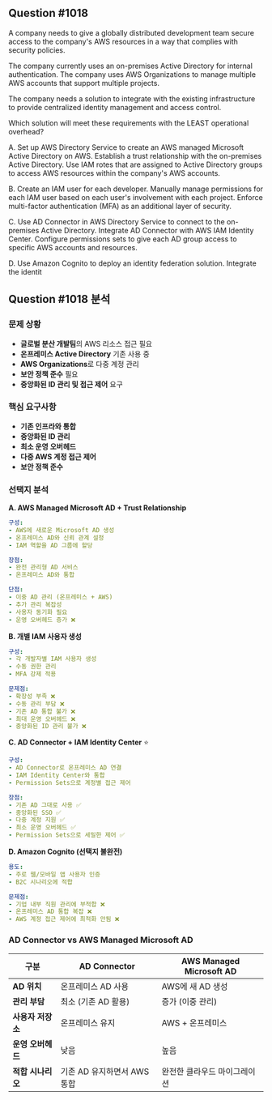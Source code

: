 ## Question #1018
A company needs to give a globally distributed development team secure access to the company's AWS resources in a way that complies with security policies.

The company currently uses an on-premises Active Directory for internal authentication. The company uses AWS Organizations to manage multiple AWS accounts that support multiple projects.

The company needs a solution to integrate with the existing infrastructure to provide centralized identity management and access control.

Which solution will meet these requirements with the LEAST operational overhead?

A. Set up AWS Directory Service to create an AWS managed Microsoft Active Directory on AWS. Establish a trust relationship with the on-premises Active Directory. Use IAM rotes that are assigned to Active Directory groups to access AWS resources within the company's AWS accounts.

B. Create an IAM user for each developer. Manually manage permissions for each IAM user based on each user's involvement with each project. Enforce multi-factor authentication (MFA) as an additional layer of security.

C. Use AD Connector in AWS Directory Service to connect to the on-premises Active Directory. Integrate AD Connector with AWS IAM Identity Center. Configure permissions sets to give each AD group access to specific AWS accounts and resources.

D. Use Amazon Cognito to deploy an identity federation solution. Integrate the identit

## Question #1018 분석

### 문제 상황
- **글로벌 분산 개발팀**의 AWS 리소스 접근 필요
- **온프레미스 Active Directory** 기존 사용 중
- **AWS Organizations**로 다중 계정 관리
- **보안 정책 준수** 필요
- **중앙화된 ID 관리 및 접근 제어** 요구

### 핵심 요구사항
- **기존 인프라와 통합**
- **중앙화된 ID 관리**
- **최소 운영 오버헤드**
- **다중 AWS 계정 접근 제어**
- **보안 정책 준수**

### 선택지 분석

**A. AWS Managed Microsoft AD + Trust Relationship**
```yaml
구성:
- AWS에 새로운 Microsoft AD 생성
- 온프레미스 AD와 신뢰 관계 설정
- IAM 역할을 AD 그룹에 할당

장점:
- 완전 관리형 AD 서비스
- 온프레미스 AD와 통합

단점:
- 이중 AD 관리 (온프레미스 + AWS)
- 추가 관리 복잡성
- 사용자 동기화 필요
- 운영 오버헤드 증가 ❌
```

**B. 개별 IAM 사용자 생성**
```yaml
구성:
- 각 개발자별 IAM 사용자 생성
- 수동 권한 관리
- MFA 강제 적용

문제점:
- 확장성 부족 ❌
- 수동 관리 부담 ❌
- 기존 AD 통합 불가 ❌
- 최대 운영 오버헤드 ❌
- 중앙화된 ID 관리 불가 ❌
```

**C. AD Connector + IAM Identity Center** ⭐
```yaml
구성:
- AD Connector로 온프레미스 AD 연결
- IAM Identity Center와 통합
- Permission Sets으로 계정별 접근 제어

장점:
- 기존 AD 그대로 사용 ✅
- 중앙화된 SSO ✅
- 다중 계정 지원 ✅
- 최소 운영 오버헤드 ✅
- Permission Sets으로 세밀한 제어 ✅
```

**D. Amazon Cognito (선택지 불완전)**
```yaml
용도:
- 주로 웹/모바일 앱 사용자 인증
- B2C 시나리오에 적합

문제점:
- 기업 내부 직원 관리에 부적합 ❌
- 온프레미스 AD 통합 복잡 ❌
- AWS 계정 접근 제어에 최적화 안됨 ❌
```

### AD Connector vs AWS Managed Microsoft AD

| 구분 | AD Connector | AWS Managed Microsoft AD |
|------|--------------|---------------------------|
| **AD 위치** | 온프레미스 AD 사용 | AWS에 새 AD 생성 |
| **관리 부담** | 최소 (기존 AD 활용) | 증가 (이중 관리) |
| **사용자 저장소** | 온프레미스 유지 | AWS + 온프레미스 |
| **운영 오버헤드** | 낮음 | 높음 |
| **적합 시나리오** | 기존 AD 유지하면서 AWS 통합 | 완전한 클라우드 마이그레이션 |
